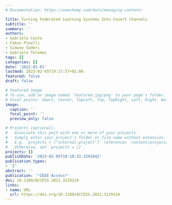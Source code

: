 ```yaml
---
# Documentation: https://wowchemy.com/docs/managing-content/

title: Turning Federated Learning Systems Into Covert Channels
subtitle: ''
summary: ''
authors:
- Gabriele Costa
- Fabio Pinelli
- Simone Soderi
- Gabriele Tolomei
tags: []
categories: []
date: '2022-01-01'
lastmod: 2023-02-05T19:17:57+01:00
featured: false
draft: false

# Featured image
# To use, add an image named `featured.jpg/png` to your page's folder.
# Focal points: Smart, Center, TopLeft, Top, TopRight, Left, Right, BottomLeft, Bottom, BottomRight.
image:
  caption: ''
  focal_point: ''
  preview_only: false

# Projects (optional).
#   Associate this post with one or more of your projects.
#   Simply enter your project's folder or file name without extension.
#   E.g. `projects = ["internal-project"]` references `content/project/deep-learning/index.md`.
#   Otherwise, set `projects = []`.
projects: []
publishDate: '2023-02-05T18:18:33.159104Z'
publication_types:
- '2'
abstract: ''
publication: '*IEEE Access*'
doi: 10.1109/ACCESS.2022.3229124
links:
- name: URL
  url: https://doi.org/10.1109/ACCESS.2022.3229124
---
```

